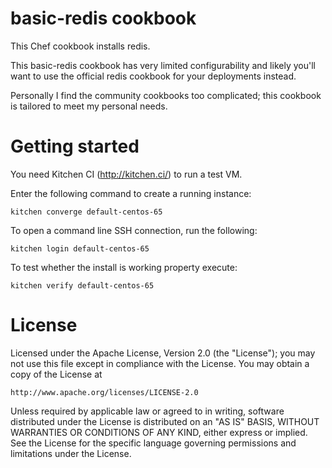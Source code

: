 basic-redis cookbook
====================

This Chef cookbook installs redis.

This basic-redis cookbook has very limited configurability and likely you'll want to use
the official redis cookbook for your deployments instead.

Personally I find the community cookbooks too complicated; this cookbook is tailored to meet
my personal needs.

# Getting started

You need Kitchen CI (http://kitchen.ci/) to run a test VM.

Enter the following command to create a running instance:

    kitchen converge default-centos-65

To open a command line SSH connection, run the following:

    kitchen login default-centos-65

To test whether the install is working property execute:

    kitchen verify default-centos-65

# License

Licensed under the Apache License, Version 2.0 (the "License");
you may not use this file except in compliance with the License.
You may obtain a copy of the License at

    http://www.apache.org/licenses/LICENSE-2.0

Unless required by applicable law or agreed to in writing, software
distributed under the License is distributed on an "AS IS" BASIS,
WITHOUT WARRANTIES OR CONDITIONS OF ANY KIND, either express or implied.
See the License for the specific language governing permissions and
limitations under the License.
